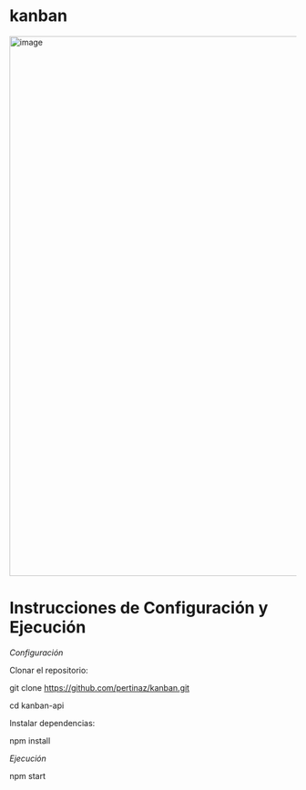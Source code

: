 # kanban
<img width="949" alt="image" src="https://github.com/pertinaz/kanban/assets/87156289/25a33d4b-f51c-4f25-aec3-54fa21071be9">

# Instrucciones de Configuración y Ejecución

_Configuración_

Clonar el repositorio:

git clone https://github.com/pertinaz/kanban.git

cd kanban-api




Instalar dependencias:

npm install



_Ejecución_

npm start

